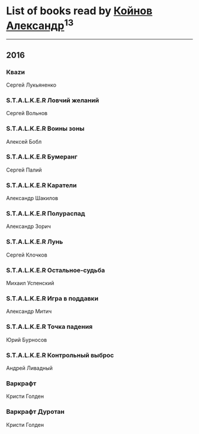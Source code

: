 # List of books read by [Койнов Александр](http://vk.com/id414040473)<sup>13</sup>
---

## 2016

### Кваzи
Сергей Лукьяненко


### S.T.A.L.K.E.R Ловчий желаний
Сергей Вольнов


### S.T.A.L.K.E.R Воины зоны
Алексей Бобл


### S.T.A.L.K.E.R Бумеранг
Сергей Палий


### S.T.A.L.K.E.R Каратели
Александр Шакилов


### S.T.A.L.K.E.R Полураспад
Александр Зорич


### S.T.A.L.K.E.R Лунь
Сергей Клочков


### S.T.A.L.K.E.R Остальное-судьба
Михаил Успенский


### S.T.A.L.K.E.R Игра в поддавки
Александр Митич


### S.T.A.L.K.E.R Точка падения
Юрий Бурносов


### S.T.A.L.K.E.R Контрольный выброс
Андрей Ливадный


### Варкрафт
Кристи Голден


### Варкрафт Дуротан
Кристи Голден



